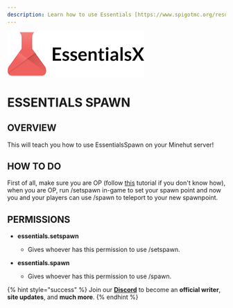 ```yaml
---
description: Learn how to use Essentials [https://www.spigotmc.org/resources/essentialsx.9089/].
---
```


![](../.gitbook/assets/essentialsx.png)

# ESSENTIALS SPAWN

## OVERVIEW

This will teach you how to use EssentialsSpawn on your Minehut server!

## HOW TO DO

First of all, make sure you are OP (follow [this](https://minehut.xyz/faq/ingame/op) tutorial if you don't know how), when you are OP, run /setspawn in-game to set your spawn point and now you and your players can use /spawn to teleport to your new spawnpoint.

## PERMISSIONS

- **essentials.setspawn**
    - Gives whoever has this permission to use /setspawn.
 
 - **essentials.spawn**
    - Gives whoever has this permission to use /spawn.

{% hint style="success" %}
Join our **[Discord](https://invite.gg/minehutxyz)** to become an **official writer**, **site updates**, and **much more**.
{% endhint %}
